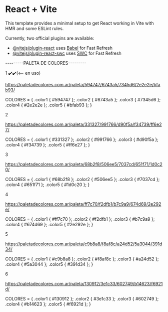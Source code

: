 # React + Vite

This template provides a minimal setup to get React working in Vite with HMR and some ESLint rules.

Currently, two official plugins are available:

- [@vitejs/plugin-react](https://github.com/vitejs/vite-plugin-react/blob/main/packages/plugin-react/README.md) uses [Babel](https://babeljs.io/) for Fast Refresh
- [@vitejs/plugin-react-swc](https://github.com/vitejs/vite-plugin-react-swc) uses [SWC](https://swc.rs/) for Fast Refresh


---------PALETA DE COLORES---------

1 ✔️✔️(<-- en uso)

https://paletadecolores.com.ar/paleta/594747/6743a5/7345d6/2e2e2e/bfab93/

COLORES = {
    .color1 { #594747 };
    .color2 { #6743a5 };
    .color3 { #7345d6 };
    .color4 { #2e2e2e };
    .color5 { #bfab93 };
}

2

https://paletadecolores.com.ar/paleta/331327/991766/d90f5a/f34739/ff6e27/

COLORES = {
    .color1 { #331327 };
    .color2 { #991766 };
    .color3 { #d90f5a };
    .color4 { #f34739 };
    .color5 { #ff6e27 };
}

3

https://paletadecolores.com.ar/paleta/68b2f8/506ee5/7037cd/651f71/1d0c20/

COLORES = {
    .color1 { #68b2f8 };
    .color2 { #506ee5 };
    .color3 { #7037cd };
    .color4 { #651f71 };
    .color5 { #1d0c20 };
}

4

https://paletadecolores.com.ar/paleta/ff7c70/f2dfb1/b7c9a9/674d69/2e292e/

COLORES = {
    .color1 { #ff7c70 };
    .color2 { #f2dfb1 };
    .color3 { #b7c9a9 };
    .color4 { #674d69 };
    .color5 { #2e292e };
}

5 

https://paletadecolores.com.ar/paleta/c9b8a8/f8af8c/a24d52/5a3044/391d34/

COLORES = {
    .color1 { #c9b8a8 };
    .color2 { #f8af8c };
    .color3 { #a24d52 };
    .color4 { #5a3044 };
    .color5 { #391d34 };
}

6

https://paletadecolores.com.ar/paleta/130912/3e1c33/602749/b14623/f6921d/

COLORES = {
    .color1 { #130912 };
    .color2 { #3e1c33 };
    .color3 { #602749 };
    .color4 { #b14623 };
    .color5 { #f6921d };
}